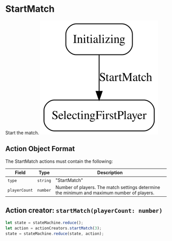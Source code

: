 

# StartMatch
Start the match.
![StartMatch state diagram](startmatch.svg)
  

## Action Object Format
The StartMatch actions must contain the following:

Field        | Type       | Description
------------ | ---------- | -----------
`type`     | `string` | "StartMatch"
`playerCount` | `number` | Number of players. The match settings determine  the minimum and maximum number of players.


## Action creator: `startMatch(playerCount: number)`

```javascript
let state = stateMachine.reduce();
let action = actionCreators.startMatch(3);
state = stateMachine.reduce(state, action);
```
  
  
  